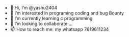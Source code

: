 - 👋 Hi, I’m @yashu2404
- 👀 I’m interested in programing coding and bug Bounty
- 🌱 I’m currently learning c programming
- 💞️ I’m looking to collaborate  ...
- 📫 How to reach me: my whatsapp 7619611234

<!---
yashu2404/yashu2404 is a ✨ special ✨ repository because its `README.md` (this file) appears on your GitHub profile.
You can click the Preview link to take a look at your changes.
--->
